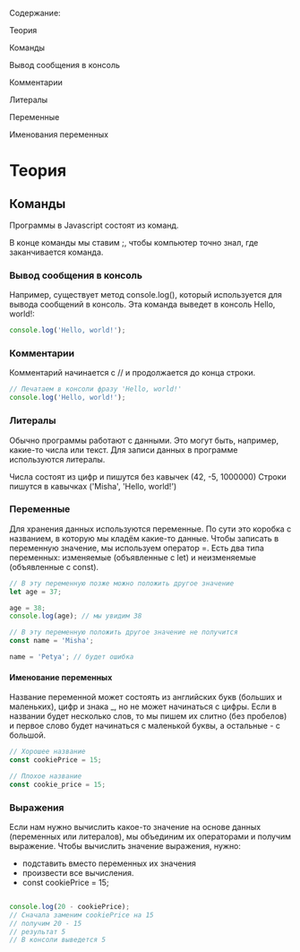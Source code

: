Содержание:

Теория 

Команды

Вывод сообщения в консоль

Комментарии

Литералы

Переменные

Именования переменных



# Теория

## Команды

Программы в Javascript состоят из команд. 

В конце команды мы ставим ;, чтобы компьютер точно знал, где заканчивается команда.

### Вывод сообщения в консоль

Например, существует метод console.log(), который используется для вывода сообщений в консоль. Эта команда выведет в консоль Hello, world!:

``` javascript
console.log('Hello, world!');
```

### Комментарии

Комментарий начинается с // и продолжается до конца строки.

``` javascript
// Печатаем в консоли фразу 'Hello, world!' 
console.log('Hello, world!');
```

### Литералы
Обычно программы работают с данными. Это могут быть, например, какие-то числа или текст. Для записи данных в программе используются литералы.

Числа состоят из цифр и пишутся без кавычек (42, -5, 1000000)
Строки пишутся в кавычках ('Misha', 'Hello, world!')

### Переменные

Для хранения данных используются переменные. По сути это коробка с названием, в которую мы кладём какие-то данные. Чтобы записать в переменную значение, мы используем оператор =. Есть два типа переменных: изменяемые (объявленные с let) и неизменяемые (объявленные с const).

``` javascript
// В эту переменную позже можно положить другое значение
let age = 37;

age = 38;
console.log(age); // мы увидим 38

// В эту переменную положить другое значение не получится
const name = 'Misha';

name = 'Petya'; // будет ошибка
```
#### Именование переменных
Название переменной может состоять из английских букв (больших и маленьких), цифр и знака _, но не может начинаться с цифры. Если в названии будет несколько слов, то мы пишем их слитно (без пробелов) и первое слово будет начинаться с маленькой буквы, а остальные - с большой.

``` javascript
// Хорошее название
const cookiePrice = 15;

// Плохое название
const cookie_price = 15;

```

### Выражения
Если нам нужно вычислить какое-то значение на основе данных (переменных или литералов), мы объединим их операторами и получим выражение. Чтобы вычислить значение выражения, нужно:

+ подставить вместо переменных их значения
+ произвести все вычисления.
+ const cookiePrice = 15;

``` javascript

console.log(20 - cookiePrice);
// Сначала заменим cookiePrice на 15
// получим 20 - 15
// результат 5
// В консоли выведется 5

```

